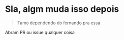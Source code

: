 # Sla, algm muda isso depois

> Tamo dependendo do fernando pra essa

Abram PR ou issue qualquer coisa
